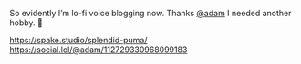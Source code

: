 So evidently I’m lo-fi voice blogging now. Thanks <span class="h-card" translate="no">[@<span>adam</span>](https://social.lol/@adam)</span> I needed another hobby. 🤣

[<span class="invisible">https://</span><span class="">spake.studio/splendid-puma/</span><span class="invisible"></span>](https://spake.studio/splendid-puma/) [<span class="invisible">https://</span><span class="ellipsis">social.lol/@adam/1127293309680</span><span class="invisible">99183</span>](https://social.lol/@adam/112729330968099183)